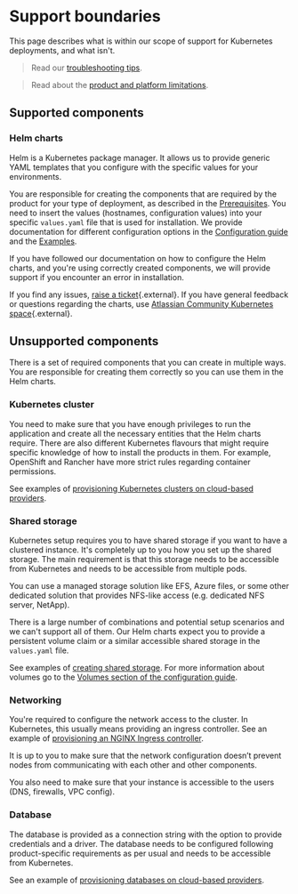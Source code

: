 # Support boundaries

This page describes what is within our scope of support for Kubernetes deployments, and what isn't. 

> Read our [troubleshooting tips](TROUBLESHOOTING.md).

> Read about the [product and platform limitations](LIMITATIONS.md).


## Supported components
### Helm charts

Helm is a Kubernetes package manager. It allows us to provide generic YAML templates that you configure with the specific values for your environments.

You are responsible for creating the components that are required by the product for your type of deployment, as described in the [Prerequisites](../userguide/PREREQUISITES.md). You need to insert the values (hostnames, configuration values) into your specific `values.yaml` file that is used for installation. We provide documentation for different configuration options in the [Configuration guide](../userguide/CONFIGURATION.md) and the [Examples](../examples/EXAMPLES.md).

If you have followed our documentation on how to configure the Helm charts, and you're using correctly created components, we will provide support if you encounter an error in installation. 

If you find any issues, [raise a ticket](https://github.com/atlassian/data-center-helm-charts/issues/new){.external}. If you have general feedback or questions regarding the charts, use [Atlassian Community Kubernetes space](https://community.atlassian.com/t5/Atlassian-Data-Center-on/gh-p/DC_Kubernetes){.external}.

## Unsupported components
There is a set of required components that you can create in multiple ways. You are responsible for creating them correctly so you can use them in the Helm charts. 

### Kubernetes cluster
You need to make sure that you have enough privileges to run the application and create all the necessary entities that the Helm charts require. There are also different Kubernetes flavours that might require specific knowledge of how to install the products in them. For example, OpenShift and Rancher have more strict rules regarding container permissions.

See examples of [provisioning Kubernetes clusters on cloud-based providers](../examples/cluster/CLOUD_PROVIDERS.md).

### Shared storage
Kubernetes setup requires you to have shared storage if you want to have a clustered instance. It's completely up to you how you set up the shared storage. The main requirement is that this storage needs to be accessible from Kubernetes and needs to be accessible from multiple pods. 

You can use a managed storage solution like EFS, Azure files, or some other dedicated solution that provides NFS-like access (e.g. dedicated NFS server, NetApp).

There is a large number of combinations and potential setup scenarios and we can't support all of them. Our Helm charts expect you to provide a persistent volume claim or a similar accessible shared storage in the `values.yaml` file.

See examples of [creating shared storage](../examples/storage/STORAGE.md). For more information about volumes go to the [Volumes section of the configuration guide](../userguide/CONFIGURATION.md#volumes). 


### Networking
You're required to configure the network access to the cluster. In Kubernetes, this usually means providing an ingress controller. See an example of [provisioning an NGINX Ingress controller](../examples/ingress/CONTROLLERS.md). 

It is up to you to make sure that the network configuration doesn’t prevent nodes from communicating with each other and other components.

You also need to make sure that your instance is accessible to the users (DNS, firewalls, VPC config).

### Database
The database is provided as a connection string with the option to provide credentials and a driver. The database needs to be configured following product-specific requirements as per usual and needs to be accessible from Kubernetes.

See an example of [provisioning databases on cloud-based providers](../examples/database/CLOUD_PROVIDERS.md).
